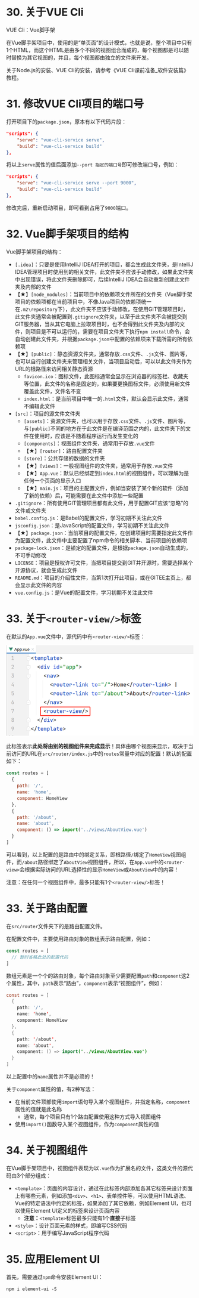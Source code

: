 # 30. 关于VUE Cli

VUE Cli：Vue脚手架

在Vue脚手架项目中，使用的是“单页面”的设计模式，也就是说，整个项目中只有1个HTML，而这个HTML是由多个不同的视图组合而成的，每个视图都是可以随时替换为其它视图的，并且，每个视图都由独立的文件来开发。

关于Node.js的安装、VUE Cli的安装，请参考《VUE Cli课前准备_软件安装篇》教程。

# 31. 修改VUE Cli项目的端口号

打开项目下的`package.json`，原本有以下代码片段：

```json
"scripts": {
    "serve": "vue-cli-service serve",
    "build": "vue-cli-service build"
},
```

将以上`serve`属性的值后面添加`--port 指定的端口号`即可修改端口号，例如：

```json
"scripts": {
    "serve": "vue-cli-service serve --port 9000",
    "build": "vue-cli-service build"
},
```

修改完后，重新启动项目，即可看到占用了`9000`端口。

# 32. Vue脚手架项目的结构

Vue脚手架项目的结构：

- `[.idea]`：只要是使用IntelliJ IDEA打开的项目，都会生成此文件夹，是IntelliJ IDEA管理项目时使用到的相关文件，此文件夹不应该手动修改，如果此文件夹中出现错误，将此文件夹删除即可，后续IntelliJ IDEA会自动重新创建此文件夹及内部的文件
- 【★】`[node_modules]`：当前项目中的依赖项文件所在的文件夹（Vue脚手架项目的依赖项都在当前项目中，不像Java项目的依赖项统一在`.m2\repository`下），此文件夹不应该手动修改，在使用GIT管理项目时，此文件夹通常会被配置到`.gitignore`文件夹，以至于此文件夹不会被提交到GIT服务器，当从其它电脑上拉取项目时，也不会得到此文件夹及内部的文件，则项目是不可以运行的，需要在项目文件夹下执行`npm install`命令，会自动创建此文件夹，并根据`package.json`中配置的依赖项来下载所需的所有依赖项
- 【★】`[public]`：静态资源文件夹，通常存放`.css`文件、`.js`文件、图片等，也可以自行创建文件夹来管理相关文件，当项目启动后，可以以此文件夹作为URL的根路径来访问相关静态资源
  - `favicon.ico`：图标文件，此图标通常会显示在浏览器的标签栏、收藏夹等位置，此文件的名称是固定的，如果要更换图标文件，必须使用新文件覆盖此文件，文件名不变
  - `index.html`：是当前项目中唯一的`.html`文件，默认会显示此文件，通常不编辑此文件
- `[src]`：项目的源文件文件夹
  - `[assets]`：资源文件夹，也可以用于存放`.css`文件、`.js`文件、图片等，与`[public]`不同的地方在于此文件是在编译范围之内的，此文件夹下的文件在使用时，应该是不随着程序运行而发生变化的
  - `[components]`：视图组件文件夹，通常用于存放`.vue`文件
  - 【★】`[router]`：路由配置文件夹
  - `[store]`：公共存储的数据的文件夹
  - 【★】`[views]`：一般视图组件的文件夹，通常用于存放`.vue`文件
  - 【★】`App.vue`：默认已经绑定到`index.html`的视图组件，可以理解为是任何一个页面的显示入口
  - 【★】`main.js`：项目的主配置文件，例如当安装了某个新的软件（添加了新的依赖）后，可能需要在此文件中添加一些配置
- `.gitignore`：所有使用GIT管理项目都有此文件，用于配置GIT应该“忽略”的文件或文件夹
- `babel.config.js`：是Babel的配置文件，学习初期不关注此文件
- `jsconfig.json`：是JavaScript的配置文件，学习初期不关注此文件
- 【★】`package.json`：当前项目的配置文件，在创建项目时需要指定此文件作为配置文件，此文件中主要配置了npm命令的相关脚本、当前项目的依赖项
- `package-lock.json`：是锁定的配置文件，是根据`package.json`自动生成的，不可手动修改
- `LICENSE`：项目是授权许可文件，当把项目提交到GIT并开源时，需要选择某个开源协议，就会生成此文件
- `README.md`：项目的介绍性文件，当第1次打开此项目，或在GITEE主页上，都会显示此文件的内容
- `vue.config.js`：是Vue的配置文件，学习初期不关注此文件

# 33. 关于`<router-view/>`标签

在默认的`App.vue`文件中，源代码中有`<router-view/>`标签：

![image-20221202154423566](images/image-20221202154423566.png)

此标签表示**此处将由别的视图组件来完成显示**！具体由哪个视图来显示，取决于当前访问的URL在`src/router/index.js`中的`routes`常量中对应的配置！默认的配置如下：

```javascript
const routes = [
  {
    path: '/',
    name: 'home',
    component: HomeView
  },
  {
    path: '/about',
    name: 'about',
    component: () => import('../views/AboutView.vue')
  }
]
```

可以看到，以上配置的是路由中的绑定关系，即根路径`/`绑定了`HomeView`视图组件，而`/about`路径绑定了`AboutView`视图组件，所以，在`App.vue`中的`<router-view>`会根据实际访问的URL选择性的显示`HomeView`或`AboutView`中的内容！

注意：在任何一个视图组件中，最多只能有1个`<router-view/>`标签！

# 33. 关于路由配置

在`src/router`文件夹下的是路由配置文件。

在配置文件中，主要使用路由对象的数组表示路由配置，例如：

```javascript
const routes = [
  // 暂时省略此处的配置代码
]
```

数组元素是一个个的路由对象，每个路由对象至少需要配置`path`和`component`这2个属性，其中，`path`表示“路由”，`component`表示“视图组件”，例如：

```java
const routes = [
  {
    path: '/',
    name: 'home',
    component: HomeView
  },
  {
    path: '/about',
    name: 'about',
    component: () => import('../views/AboutView.vue')
  }
]
```

以上配置中的`name`属性并不是必须的！

关于`component`属性的值，有2种写法：

- 在当前文件顶部使用`import`语句导入某个视图组件，并指定名称，`component`属性的值就是此名称
  - 通常，每个项目只有1个路由配置使用这种方式导入视图组件
- 使用`import()`函数导入某个视图组件，作为`component`属性的值

# 34. 关于视图组件

在Vue脚手架项目中，视图组件表现为以`.vue`作为扩展名的文件，这类文件的源代码由3个部分组成：

- `<template>`：页面的内容设计，通过在此标签内部添加各其它标签来设计页面上有哪些元素，例如添加`<div>`、`<h1>`、表单控件等，可以使用HTML语法、Vue的特定语法中约定的标签，如果添加了其它依赖，例如Element UI，也可以使用Element UI定义的标签来设计页面内容
  - **注意：**`<template>`标签最多只能有1个**直接**子标签
- `<style>`：设计页面元素的样式，即编写CSS代码
- `<script>`：用于编写JavaScript程序代码

# 35. 应用Element UI

首先，需要通过`npm`命令安装Element UI：

```
npm i element-ui -S
```















